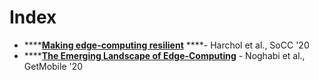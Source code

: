 # Index

* \*\*\*\*[**Making edge-computing resilient**](https://dl.acm.org/doi/abs/10.1145/3419111.3421278) ****- Harchol et al., SoCC '20
* \*\*\*\*[**The Emerging Landscape of Edge-Computing**](https://www.microsoft.com/en-us/research/publication/the-emerging-landscape-of-edge-computing/) - Noghabi et al., GetMobile '20

